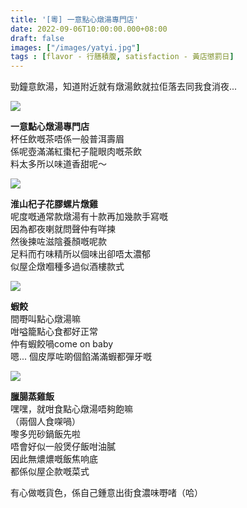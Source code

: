 ```yaml
---
title: '[粵] 一意點心燉湯專門店'
date: 2022-09-06T10:00:00.000+08:00
draft: false
images: ["/images/yatyi.jpg"]
tags : [flavor - 行膳積腹, satisfaction - 黃店懲罰日]
---
```


勁鐘意飲湯，知道附近就有燉湯飲就拉佢落去同我食消夜...  

![](/images/yatyi1.jpg)

**一意點心燉湯專門店**  
杯任飲嘅茶唔係一般普洱壽眉  
係呢壺滿滿紅棗杞子龍眼肉嘅茶飲  
料太多所以味道香甜呢～    

![](/images/yatyi.jpg)

**淮山杞子花膠螺片燉雞**  
呢度嘅通常款燉湯有十款再加幾款手寫嘅  
因為都夜喇就問聲仲有咩揀  
然後揀咗滋陰養顏嘅呢款  
足料而冇味精所以個味出卻唔太濃郁  
似屋企燉嗰種多過似酒樓款式    

![](/images/yatyi2.jpg)

**蝦餃**  
間嘢叫點心燉湯嘛  
咁嗌籠點心食都好正常  
仲有蝦餃喎come on baby  
嗯... 個皮厚咗啲個餡滿滿蝦都彈牙嘅  

![](/images/yatyi3.jpg)

**臘腸蒸雞飯**  
嘿嘿，就咁食點心燉湯唔夠飽嘛  
（兩個人食㗎喎）  
嚟多兜砂鍋飯先啦  
唔會好似一般煲仔飯咁油膩  
因此無燶燶嘅飯焦响底  
都係似屋企款嘅菜式  
  
有心做嘅貨色，係自己鍾意出街食濃味嘢啫（哈）  
